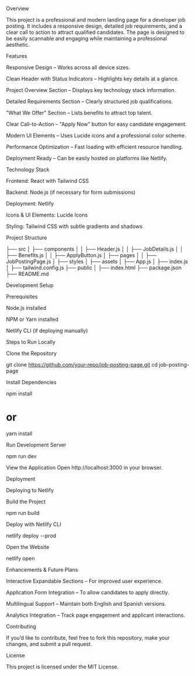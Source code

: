 Overview

This project is a professional and modern landing page for a developer job posting. It includes a responsive design, detailed job requirements, and a clear call to action to attract qualified candidates. The page is designed to be easily scannable and engaging while maintaining a professional aesthetic.

Features

Responsive Design – Works across all device sizes.

Clean Header with Status Indicators – Highlights key details at a glance.

Project Overview Section – Displays key technology stack information.

Detailed Requirements Section – Clearly structured job qualifications.

"What We Offer" Section – Lists benefits to attract top talent.

Clear Call-to-Action – "Apply Now" button for easy candidate engagement.

Modern UI Elements – Uses Lucide icons and a professional color scheme.

Performance Optimization – Fast loading with efficient resource handling.

Deployment Ready – Can be easily hosted on platforms like Netlify.

Technology Stack

Frontend: React with Tailwind CSS

Backend: Node.js (if necessary for form submissions)

Deployment: Netlify

Icons & UI Elements: Lucide Icons

Styling: Tailwind CSS with subtle gradients and shadows

Project Structure

├── src
│   ├── components
│   │   ├── Header.js
│   │   ├── JobDetails.js
│   │   ├── Benefits.js
│   │   ├── ApplyButton.js
│   ├── pages
│   │   ├── JobPostingPage.js
│   ├── styles
│   ├── assets
│   ├── App.js
│   ├── index.js
│   ├── tailwind.config.js
├── public
│   ├── index.html
├── package.json
├── README.md

Development Setup

Prerequisites

Node.js installed

NPM or Yarn installed

Netlify CLI (if deploying manually)

Steps to Run Locally

Clone the Repository

git clone https://github.com/your-repo/job-posting-page.git
cd job-posting-page

Install Dependencies

npm install
# or
yarn install

Run Development Server

npm run dev

View the Application
Open http://localhost:3000 in your browser.

Deployment

Deploying to Netlify

Build the Project

npm run build

Deploy with Netlify CLI

netlify deploy --prod

Open the Website

netlify open

Enhancements & Future Plans

Interactive Expandable Sections – For improved user experience.

Application Form Integration – To allow candidates to apply directly.

Multilingual Support – Maintain both English and Spanish versions.

Analytics Integration – Track page engagement and applicant interactions.

Contributing

If you’d like to contribute, feel free to fork this repository, make your changes, and submit a pull request.

License

This project is licensed under the MIT License.
